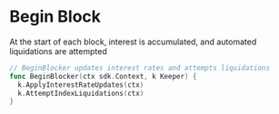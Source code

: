 <!--
order: 6
-->

# Begin Block

At the start of each block, interest is accumulated, and automated liquidations are attempted

```go
// BeginBlocker updates interest rates and attempts liquidations
func BeginBlocker(ctx sdk.Context, k Keeper) {
  k.ApplyInterestRateUpdates(ctx)
  k.AttemptIndexLiquidations(ctx)
}
```
